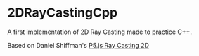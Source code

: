 # 2DRayCastingCpp
A first implementation of 2D Ray Casting made to practice C++.

Based on Daniel Shiffman's [P5.js Ray Casting 2D](https://thecodingtrain.com/CodingChallenges/145-2d-ray-casting.html)
